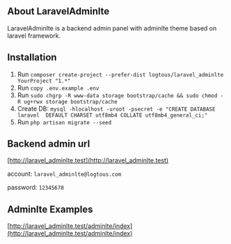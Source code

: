 ## About LaravelAdminlte

LaravelAdminlte is a backend admin panel with adminlte theme based on laravel framework.

## Installation
1. Run `composer create-project --prefer-dist logtous/laravel_adminlte YourProject "1.*"`
2. Run `copy .env.example .env`
3. Run `sudo chgrp -R www-data storage bootstrap/cache && sudo chmod -R ug+rwx storage bootstrap/cache`
4. Create DB: `mysql -hlocalhost -uroot -psecret -e "CREATE DATABASE laravel  DEFAULT CHARSET utf8mb4 COLLATE utf8mb4_general_ci;"`
5. Run `php artisan migrate --seed` 

## Backend admin url
[http://laravel_adminlte.test](http://laravel_adminlte.test)

account: `laravel_adminlte@logtous.com`

password: `12345678`


## Adminlte Examples
[http://laravel_adminlte.test/adminlte/index](http://laravel_adminlte.test/adminlte/index)
